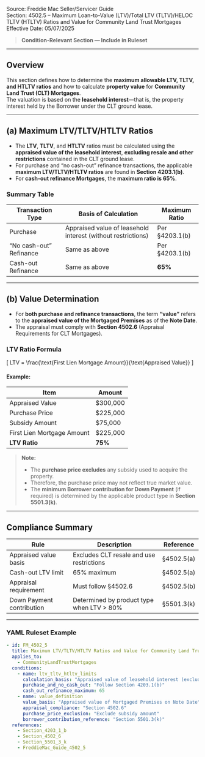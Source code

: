 Source: Freddie Mac Seller/Servicer Guide  
Section: 4502.5 – Maximum Loan-to-Value (LTV)/Total LTV (TLTV)/HELOC TLTV (HTLTV) Ratios and Value for Community Land Trust Mortgages  
Effective Date: 05/07/2025  

> **Condition-Relevant Section — Include in Ruleset**

---

## Overview  
This section defines how to determine the **maximum allowable LTV, TLTV, and HTLTV ratios** and how to calculate **property value** for **Community Land Trust (CLT) Mortgages**.  
The valuation is based on the **leasehold interest**—that is, the property interest held by the Borrower under the CLT ground lease.

---

## (a) Maximum LTV/TLTV/HTLTV Ratios  

- The **LTV**, **TLTV**, and **HTLTV** ratios must be calculated using the **appraised value of the leasehold interest**, **excluding resale and other restrictions** contained in the CLT ground lease.  
- For purchase and “no cash-out” refinance transactions, the applicable **maximum LTV/TLTV/HTLTV ratios** are found in **Section 4203.1(b)**.  
- For **cash-out refinance Mortgages**, the **maximum ratio is 65%**.

### Summary Table

| Transaction Type | Basis of Calculation | Maximum Ratio |
|------------------|---------------------|----------------|
| Purchase | Appraised value of leasehold interest (without restrictions) | Per §4203.1(b) |
| “No cash-out” Refinance | Same as above | Per §4203.1(b) |
| Cash-out Refinance | Same as above | **65%** |

---

## (b) Value Determination  

- For **both purchase and refinance transactions**, the term **“value”** refers to the **appraised value of the Mortgaged Premises** as of the **Note Date**.  
- The appraisal must comply with **Section 4502.6** (Appraisal Requirements for CLT Mortgages).

### LTV Ratio Formula

\[
LTV = \frac{\text{First Lien Mortgage Amount}}{\text{Appraised Value}}
\]

#### Example:
| Item | Amount |
|------|---------|
| Appraised Value | $300,000 |
| Purchase Price | $225,000 |
| Subsidy Amount | $75,000 |
| First Lien Mortgage Amount | $225,000 |
| **LTV Ratio** | **75%** |

> **Note:**  
> - The **purchase price excludes** any subsidy used to acquire the property.  
> - Therefore, the purchase price may not reflect true market value.  
> - The **minimum Borrower contribution for Down Payment** (if required) is determined by the applicable product type in **Section 5501.3(k)**.

---

## Compliance Summary  

| Rule | Description | Reference |
|------|--------------|------------|
| Appraised value basis | Excludes CLT resale and use restrictions | §4502.5(a) |
| Cash-out LTV limit | 65% maximum | §4502.5(a) |
| Appraisal requirement | Must follow §4502.6 | §4502.5(b) |
| Down Payment contribution | Determined by product type when LTV > 80% | §5501.3(k) |

---

### YAML Ruleset Example  

```yaml
- id: FM_4502_5
  title: Maximum LTV/TLTV/HTLTV Ratios and Value for Community Land Trust Mortgages
  applies_to:
    - CommunityLandTrustMortgages
  conditions:
    - name: ltv_tltv_htltv_limits
      calculation_basis: "Appraised value of leasehold interest (excluding resale/use restrictions)"
      purchase_and_no_cash_out: "Follow Section 4203.1(b)"
      cash_out_refinance_maximum: 65
    - name: value_definition
      value_basis: "Appraised value of Mortgaged Premises on Note Date"
      appraisal_compliance: "Section 4502.6"
      purchase_price_exclusion: "Exclude subsidy amount"
      borrower_contribution_reference: "Section 5501.3(k)"
  references:
    - Section_4203_1_b
    - Section_4502_6
    - Section_5501_3_k
    - FreddieMac_Guide_4502_5
